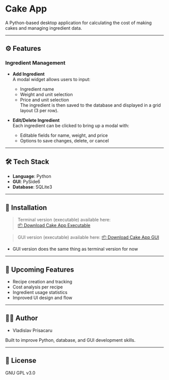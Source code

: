 # Cake App

A Python-based desktop application for calculating the cost of making cakes and managing ingredient data.

---

## ⚙️ Features

### Ingredient Management
- **Add Ingredient**  
  A modal widget allows users to input:
  - Ingredient name
  - Weight and unit selection
  - Price and unit selection  
  The ingredient is then saved to the database and displayed in a grid layout (3 per row).

- **Edit/Delete Ingredient**  
  Each ingredient can be clicked to bring up a modal with:
  - Editable fields for name, weight, and price
  - Options to save changes, delete, or cancel

---

## 🛠 Tech Stack

- **Language**: Python  
- **GUI**: PySide6  
- **Database**: SQLite3

---

## 🚀 Installation

> Terminal version (executable) available here:  
[📦 Download Cake App Executable](https://drive.google.com/file/d/1wmmj5-bn6ViDAVXRtwLqfamjhM5LxGS_/view?usp=drive_link)

> GUI version (executable) available here:
[📦 Download Cake App GUI](https://drive.google.com/file/d/1t70HKDnD_TkTgzGMafpwFm4UvyXGMdzQ/view?usp=drive_link)

- GUI version does the same thing as terminal version for now

---

## 🔮 Upcoming Features

- Recipe creation and tracking  
- Cost analysis per recipe  
- Ingredient usage statistics  
- Improved UI design and flow

---

## 👨‍💻 Author

- Vladislav Prisacaru

Built to improve Python, database, and GUI development skills.

---

## 📄 License

GNU GPL v3.0
